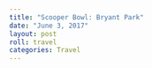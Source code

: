 ```yaml
---
title: "Scooper Bowl: Bryant Park"
date: "June 3, 2017"
layout: post
roll: travel
categories: Travel
---
```

